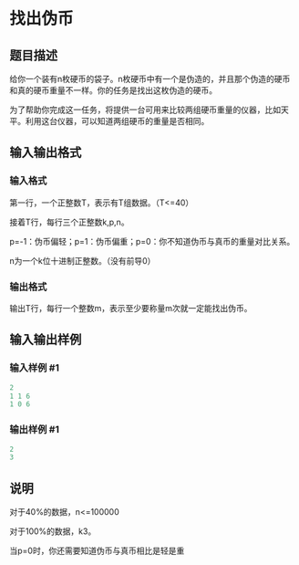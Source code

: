 # 找出伪币

## 题目描述

给你一个装有n枚硬币的袋子。n枚硬币中有一个是伪造的，并且那个伪造的硬币和真的硬币重量不一样。你的任务是找出这枚伪造的硬币。

为了帮助你完成这一任务，将提供一台可用来比较两组硬币重量的仪器，比如天平。利用这台仪器，可以知道两组硬币的重量是否相同。

## 输入输出格式

### 输入格式

第一行，一个正整数T，表示有T组数据。（T<=40）

接着T行，每行三个正整数k,p,n。

p=-1：伪币偏轻；p=1：伪币偏重；p=0：你不知道伪币与真币的重量对比关系。

n为一个k位十进制正整数。（没有前导0）

### 输出格式

输出T行，每行一个整数m，表示至少要称量m次就一定能找出伪币。

## 输入输出样例

### 输入样例 #1

```cpp
2
1 1 6
1 0 6
```


### 输出样例 #1

```cpp
2
3
```


## 说明

对于40%的数据，n<=100000

对于100%的数据，k3。

当p=0时，你还需要知道伪币与真币相比是轻是重

